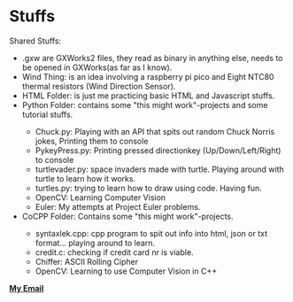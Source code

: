 # Stuffs
Shared Stuffs:
<ul>
      <li>.gxw are GXWorks2 files, they read as binary in anything else, needs to be opened in GXWorks(as far as I know).</li>
      <li>Wind Thing: is an idea involving a raspberry pi pico and Eight NTC80 thermal resistors (Wind Direction Sensor).</li>
      <li>HTML Folder: is just me practicing basic HTML and Javascript stuffs.</li>
      <li>Python Folder: contains some "this might work"-projects and some tutorial stuffs.</li>
      <ul>
            <li>Chuck.py: Playing with an API that spits out random Chuck Norris jokes, Printing them to console</li>
            <li>PykeyPress.py: Printing pressed directionkey (Up/Down/Left/Right) to console</li>
            <li>turtlevader.py: space invaders made with turtle. Playing around with turtle to learn how it works.</li>
            <li>turtles.py: trying to learn how to draw using code. Having fun.</li>
            <li>OpenCV: Learning Computer Vision</li>
	    <li>Euler: My attempts at Project Euler problems.</li>
      </ul>
      <li>CoCPP Folder: Contains some "this might work"-projects. </li>
      <ul>
            <li>syntaxlek.cpp: cpp program to spit out info into html, json or txt format... playing around to learn.</li>
            <li>credit.c: checking if credit card nr is viable.</li>
            <li>Chiffer: ASCII Rolling Cipher</li>
            <li>OpenCV: Learning to use Computer Vision in C++</li>
      </ul>
</ul>

<a href="mailto:mattiasvholmgren@gmail.com?subject=Stuffs"><strong>My Email</strong></a>
